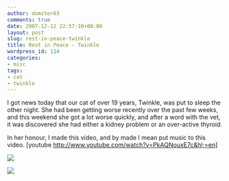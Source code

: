 ```yaml
---
author: domster83
comments: true
date: 2007-12-12 22:57:10+00:00
layout: post
slug: rest-in-peace-twinkle
title: Rest in Peace - Twinkle
wordpress_id: 114
categories:
- misc
tags:
- cat
- twinkle
---
```


I got news today that our cat of over 19 years, Twinkle, was put to sleep the other night.
She had been getting worse recently over the past few weeks, and this weekend she got a lot worse quickly, and after a word with the vet, it was discovered she had either a kidney problem or an over-active thyroid.




In her honour, I made this video, and by made I mean put music to this video.
[youtube http://www.youtube.com/watch?v=PkAQNouxE7c&hl;=en]




![](http://farm3.static.flickr.com/2175/2105908457_fe9f5e9114_m.jpg)




![](http://farm3.static.flickr.com/2250/2106688098_a94e0f088f_m.jpg)
